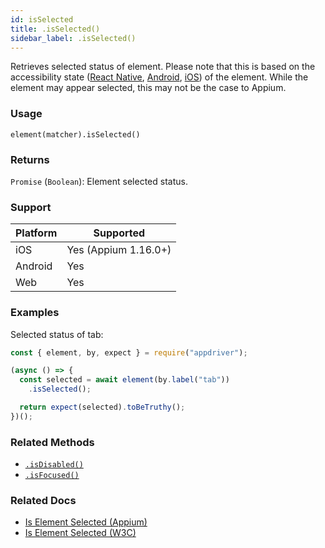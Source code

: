 ```yaml
---
id: isSelected
title: .isSelected()
sidebar_label: .isSelected()
---
```


Retrieves selected status of element. Please note that this is based on the accessibility state ([React Native](https://facebook.github.io/react-native/docs/accessibility#accessibilitystates-ios-android), [Android](https://developer.android.com/reference/android/view/accessibility/AccessibilityNodeInfo#isSelected%28%29), [iOS](https://developer.apple.com/documentation/uikit/uiaccessibility/uiaccessibilitytraits/1620197-selected)) of the element. While the element may appear selected, this may not be the case to Appium.

### Usage

```text
element(matcher).isSelected()
```

### Returns

`Promise` (`Boolean`): Element selected status.

### Support

| Platform | Supported |
| -------- | --------- |
| iOS      | Yes (Appium 1.16.0+) |
| Android  | Yes       |
| Web      | Yes       |

### Examples

Selected status of tab:

```javascript
const { element, by, expect } = require("appdriver");

(async () => {
  const selected = await element(by.label("tab"))
    .isSelected();

  return expect(selected).toBeTruthy();
})();
```

### Related Methods

- [`.isDisabled()`](./isDisabled.md)
- [`.isFocused()`](./isFocused.md)

### Related Docs

- [Is Element Selected (Appium)](http://appium.io/docs/en/commands/element/attributes/selected/)
- [Is Element Selected (W3C)](https://www.w3.org/TR/webdriver/#dfn-is-element-selected)